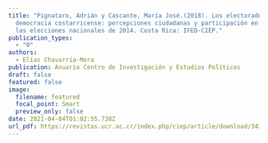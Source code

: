 ```yaml
---
title: "Pignataro, Adrián y Cascante, María José.(2018). Los electorados de la
  democracia costarricense: percepciones ciudadanas y participación en torno a
  las elecciones nacionales de 2014. Costa Rica: IFED-CIEP."
publication_types:
  - "0"
authors:
  - Elías Chavarría-Mora
publication: Anuario Centro de Investigación y Estudios Políticos
draft: false
featured: false
image:
  filename: featured
  focal_point: Smart
  preview_only: false
date: 2021-04-04T01:02:55.738Z
url_pdf: https://revistas.ucr.ac.cr/index.php/ciep/article/download/34316/33880
---
```

